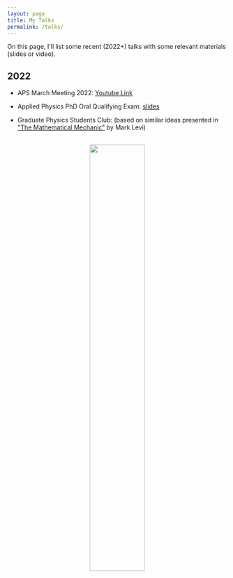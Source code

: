 ```yaml
---
layout: page
title: My Talks
permalink: /talks/
---
```


On this page, I'll list some recent (2022+) talks with some relevant materials (slides or video).

## 2022
- APS March Meeting 2022: [Youtube Link][yt-link]

- Applied Physics PhD Oral Qualifying Exam: [slides][slides-link]

- Graduate Physics Students Club: (based on similar ideas presented in ["The Mathematical Mechanic"][amzn-link] by Mark Levi)
<!-- Insert an image from assets but make it 50% smaller -->
<!-- Add some empty space -->
<br>
<!-- Center the image -->
<div style="text-align:center">
  <img src="{{ site.baseurl }}/assets/grad_student_club_flyer.jpg" width="50%" height="50%">
</div>
<!-- ## 2023
- APS March Meeting 2023: [Youtube Link][yt-link] -->


[yt-link]: https://www.youtube.com/watch?v=qWjA7VOOxE4&t=311s
[slides-link]: /assets/qualifying-exam-slides.pdf
[flyer-link]: /assets/grad_student_club_flyer.jpg
[amzn-link]: https://www.amazon.com/Mathematical-Mechanic-Physical-Reasoning-Problems/dp/0691154562